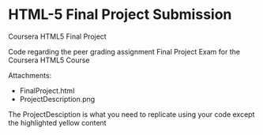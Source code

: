 # HTML-5 Final Project Submission
Coursera HTML5 Final Project

Code regarding the peer grading assignment Final Project Exam for the Coursera HTML5 Course

Attachments:
* FinalProject.html
* ProjectDescription.png

The ProjectDesciption is what you need to replicate using your code except the highlighted yellow content
